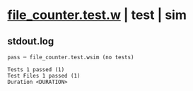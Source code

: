 # [file_counter.test.w](../../../../../examples/tests/valid/file_counter.test.w) | test | sim

## stdout.log
```log
pass ─ file_counter.test.wsim (no tests)
 
Tests 1 passed (1)
Test Files 1 passed (1)
Duration <DURATION>
```

